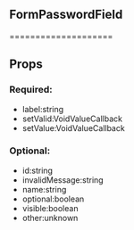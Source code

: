 
## FormPasswordField
====================
## Props


### Required:
 - label:string
 - setValid:VoidValueCallback<boolean>
 - setValue:VoidValueCallback<string>

### Optional:
 - id:string
 - invalidMessage:string
 - name:string
 - optional:boolean
 - visible:boolean
 - other:unknown
